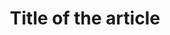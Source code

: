 ---
title: 'Title of the article'
description: 'a short description that will show up in the front page of the blog and in the google description'
date:
categories: article
published: false
---